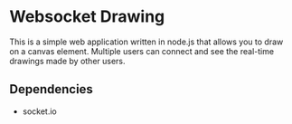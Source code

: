 Websocket Drawing
====================

This is a simple web application written in node.js that allows you to draw on a canvas element. Multiple users can connect and see the real-time drawings made by other users.


Dependencies
---------------------

- socket.io